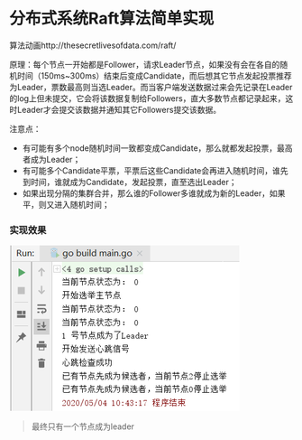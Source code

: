 # 分布式系统Raft算法简单实现

算法动画http://thesecretlivesofdata.com/raft/

原理：每个节点一开始都是Follower，请求Leader节点，如果没有会在各自的随机时间（150ms~300ms）结束后变成Candidate，而后想其它节点发起投票推荐为Leader，票数最高则当选Leader。而当客户端发送数据过来会先记录在Leader的log上但未提交，它会将该数据复制给Followers，直大多数节点都记录起来，这时Leader才会提交该数据并通知其它Followers提交该数据。

注意点：

- 有可能有多个node随机时间一致都变成Candidate，那么就都发起投票，最高者成为Leader；
- 有可能多个Candidate平票，平票后这些Candidate会再进入随机时间，谁先到时间，谁就成为Candidate，发起投票，直至选出Leader；
- 如果出现分隔的集群合并，那么谁的Follower多谁就成为新的Leader，如果平，则又进入随机时间；

### 实现效果

![1588578124815](assets/1588578124815.png)

> 最终只有一个节点成为leader